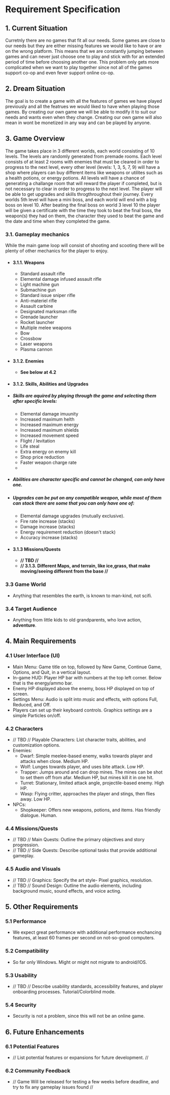 # Requirement Specification

## 1. Current Situation

Curretnly there are no games that fit all our needs. Some games are close to our needs but they are either missing features we would like to have or are on the wrong platform. This means that we are constantly jumping between games and can never just choose one to play and stick with for an extended period of time before choosing another one. This problem only gets more complicated when we want to play together since not all of the games support co-op and even fever support online co-op.

## 2. Dream Situation

The goal is to create a game with all the features of games we have played previously and all the featrues we would liked to have when playing those games. By creating our own game we will be able to modify it to suit our needs and wants even when they change. Creating our own game will also mean in wont be monetized in any way and can be played by anyone.

## 3. Game Overview

The game takes place in 3 different worlds, each world consisting of 10 levels. The levels are randomly generated from premade rooms. Each level consists of at least 2 rooms with enemies that must be cleared in order to progress to the next level, every other level (levels: 1, 3, 5, 7, 9) will have a shop where players can buy different items like weapons or utilites such as a health potions, or energy potions. All levels will have a chance of generating a challange room that will reward the player if completed, but is not necessary to clear in order to progress to the next level. The player will be able to get upgrades and skills throgthroughout their journey. Every worlds 5th level will have a mini boss, and each world will end with a big boss on level 10. After beating the final boss on world 3 level 10 the player will be given a certificate with the time they took to beat the final boss, the weapon(s) they had on them, the character they used to beat the game and the date and time when they completed the game.

### 3.1. Gameplay mechanics

While the main game loop will consist of shooting and scooting there will be plenty of other mechanics for the player to enjoy.

- #### 3.1.1. Weapons

  - Standard assault rifle
  - Elemental damage infused assault rifle
  - Light machine gun
  - Submachine gun
  - Standard issue sniper rifle
  - Anti-materiel rifle
  - Assault carbine
  - Designated marksman rifle
  - Grenade launcher
  - Rocket launcher
  - Multiple melee weapons
  - Bow
  - Crossbow
  - Laser weapons
  - Plasma cannon

- #### **3.1.2. Enemies**

    - **See below at 4.2**

- #### 3.1.2. Skills, Abilities and Upgrades

- ##### **Skills are aquired by playing through the game and selecting them after specific levels:**

  - Elemental damage imuunity
  - Increased maximum helth
  - Increased maximum energy
  - Increased maximum shields
  - Increased movement speed
  - Flight / levitation
  - Life steal
  - Extra energy on enemy kill
  - Shop price reduction
  - Faster weapon charge rate
  -

- ##### **Abilities are character specific and cannot be changed, can only have one.**

- ##### **Upgrades can be put on any compatible weapon, while most of them can stack there are some that you can only have one of:**

  - Elemental damage upgrades (mutually exclusive).
  - Fire rate increase (stacks)
  - Damage increase (stacks)
  - Energy requirement reduction (doesn't stack)
  - Accuracy increase (stacks)

- #### 3.1.3 Missions/Quests

  - **// TBD //**
  - **// 3.1.3. Different Maps, and terrain, like ice,grass, that make moving/seeing different from the base //**

### 3.3 Game World

- Anything that resembles the earth, is known to man-kind, not scifi.

### 3.4 Target Audience

- Anything from little kids to old grandparents, who love action, **adventure**.

## 4. Main Requirements

### 4.1 User Interface (UI)

- Main Menu: Game title on top, followed by New Game, Continue Game, Options, and Quit, in a vertical layout.
- In-game HUD: Player HP bar with numbers at the top left corner. Below that is the energy/ammo bar.
- Enemy HP displayed above the enemy, boss HP displayed on top of screen.
- Settings Menu: Audio is split into music and effects, with options Full, Reduced, and Off.
- Players can set up their keyboard controls. Graphics settings are a simple Particles on/off.

### 4.2 Characters

- // TBD // Playable Characters: List character traits, abilities, and customization options.
- Enemies:
  - Dwarf: Simple meelee-based enemy, walks towards player and attacks when close. Medium HP.
  - Wolf: Lunges towards player, and uses bite attack. Low HP.
  - Trapper: Jumps around and can drop mines. The mines can be shot to set them off from afar. Medium HP, but mines kill it in one hit.
  - Turret: Stationary, limited attack angle, projectile-based enemy. High HP.
  - Wasp: Flying critter, approaches the player and stings, then flies away. Low HP.
- NPCs:
  - Shopkeeper: Offers new weapons, potions, and items. Has friendly dialogue. Human.

### 4.4 Missions/Quests

- // TBD // Main Quests: Outline the primary objectives and story progression.
- // TBD // Side Quests: Describe optional tasks that provide additional gameplay.

### 4.5 Audio and Visuals

- // TBD //  Graphics: Specify the art style- Pixel graphics, resolution.
- // TBD // Sound Design: Outline the audio elements, including background music, sound effects, and voice acting.

## 5. Other Requirements

### 5.1 Performance

- We expect great performance with additional performance enchancing features, at least 60 frames per second on not-so-good computers.

### 5.2 Compatibility

- So far only Windows. Might or might not migrate to android/IOS.

### 5.3 Usability

- // TBD // Describe usability standards, accessibility features, and player onboarding processes. Tutorial/Colorblind mode.

### 5.4 Security

- Security is not a problem, since this will not be an online game.

## 6. Future Enhancements

### 6.1 Potential Features

- // List potential features or expansions for future development. //

### 6.2 Community Feedback

- // Game Will be released for testing a few weeks before deadline, and try to fix any gameplay issues found //
